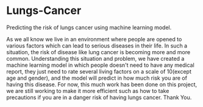 # Lungs-Cancer
Predicting the risk of lungs cancer using machine learning model.

As we all know we live in an environment where people are opened to various factors which can lead to serious diseases in their life. In such a situation, the risk of disease like lung cancer is becoming more and more common. 
Understanding this situation and problem, we have created a machine learning model in which people doesn't need to have any medical report, they just need to rate several living factors on a scale of 10(except age and gender), and the model will predict in how much risk you are of having this disease.
For now, this much work has been done on this project, we are still working to make it more efficient such as how to take precautions if you are in a danger risk of having lungs cancer.
Thank You.
